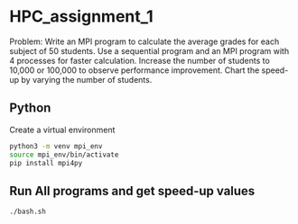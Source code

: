 # HPC_assignment_1
Problem: Write an MPI program to calculate the average grades for each subject of 50 students. Use a sequential program and an MPI program with 4 processes for faster calculation. Increase the number of students to 10,000 or 100,000 to observe performance improvement. Chart the speed-up by varying the number of students.

## Python

Create a virtual environment

```bash
python3 -m venv mpi_env
source mpi_env/bin/activate
pip install mpi4py
```

## Run All programs and get speed-up values

```bash
./bash.sh
```


